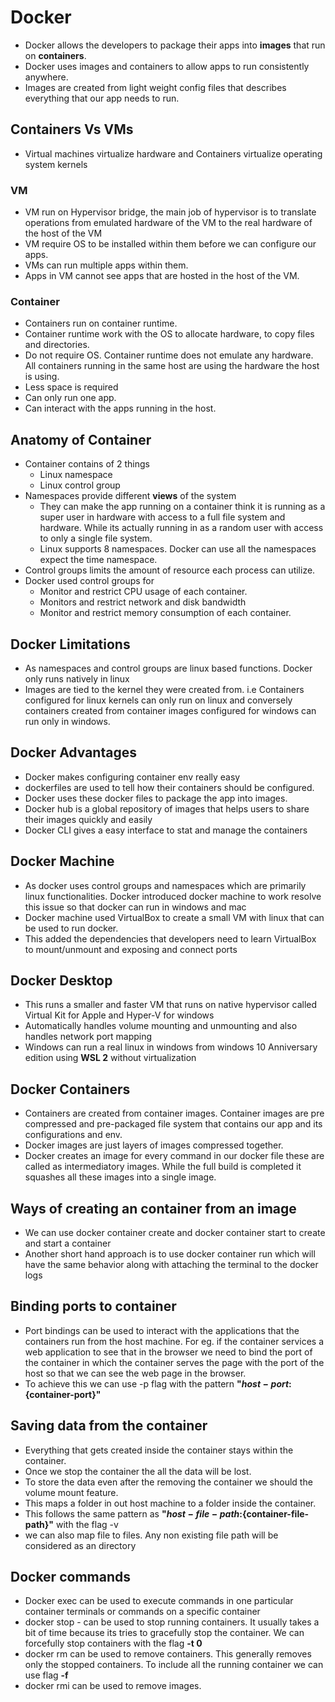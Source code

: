 # Docker

- Docker allows the developers to package their apps into **images** that run on **containers**.
- Docker uses images and containers to allow apps to run consistently anywhere.
- Images are created from light weight config files that describes everything that our app needs to run.

## Containers Vs VMs

- Virtual machines virtualize hardware and Containers virtualize operating system kernels

### VM

- VM run on Hypervisor bridge, the main job of hypervisor is to translate operations from emulated hardware of the VM to the real hardware of the host of the VM
- VM require OS to be installed within them before we can configure our apps.
- VMs can run multiple apps within them.
- Apps in VM cannot see apps that are hosted in the host of the VM.

### Container

- Containers run on container runtime.
- Container runtime work with the OS to allocate hardware, to copy files and directories.
- Do not require OS. Container runtime does not emulate any hardware. All containers running in the same host are using the hardware the host is using.
- Less space is required
- Can only run one app.
- Can interact with the apps running in the host.

## Anatomy of Container

- Container contains of 2 things
    - Linux namespace
    - Linux control group
- Namespaces provide different **views** of the system
    - They can make the app running on a container think it is running as a super user in hardware with access to a full file system and hardware. While its actually running in as a random user with access to only a single file system.
    - Linux supports 8 namespaces. Docker can use all the namespaces expect the time namespace.
- Control groups limits the amount of resource each process can utilize.
- Docker used control groups for
    - Monitor and restrict CPU usage of each container.
    - Monitors and restrict network and disk bandwidth
    - Monitor and restrict memory consumption of each container.

## Docker Limitations

- As namespaces and control groups are linux based functions. Docker only runs natively in linux
- Images are tied to the kernel they were created from. i.e Containers configured for linux kernels can only run on linux and conversely containers created from container images configured for windows can run only in windows.

## Docker Advantages

- Docker makes configuring container env really easy
- dockerfiles are used to tell how their containers should be configured.
- Docker uses these docker files to package the app into images.
- Docker hub is a global repository of images that helps users to share their images quickly and easily
- Docker CLI gives a easy interface to stat and manage the containers

## Docker Machine

- As docker uses control groups and namespaces which are primarily linux functionalities. Docker introduced docker machine to work resolve this issue so that docker can run in windows and mac
- Docker machine used VirtualBox to create a small VM with linux that can be used to run docker.
- This added the dependencies that developers need to learn VirtualBox to mount/unmount and exposing and connect ports

## Docker Desktop

- This runs a smaller and faster VM that runs on native hypervisor called Virtual Kit for Apple and Hyper-V for windows
- Automatically handles volume mounting and unmounting and also handles network port mapping
- Windows can run a real linux in windows from windows 10 Anniversary edition using **WSL 2** without virtualization

## Docker Containers

- Containers are created from container images. Container images are pre compressed and pre-packaged file system that contains our app and its configurations and env.
- Docker images are just layers of images compressed together.
- Docker creates an image for every command in our docker file these are called as intermediatory images. While the full build is completed it squashes all these images into a single image.


## Ways of creating an container from an image

- We can use docker container create and docker container start to create and start a container
- Another short hand approach is to use docker container run which will have the same behavior along with attaching the terminal to the docker logs

## Binding ports to container

- Port bindings can be used to interact with the applications that the containers run from the host machine. For eg. if the container services a web application to see that in the browser we need to bind the port of the container in which the container serves the page with the port of the host so that we can see the web page in the browser.
- To achieve this we can use -p flag with the pattern **"${host-port}:${container-port}"**

## Saving data from the container

- Everything that gets created inside the container stays within the container.
- Once we stop the container the all the data will be lost.
- To store the data even after the removing the container we should the volume mount feature.
- This maps a folder in out host machine to a folder inside the container.
- This follows the same pattern as **"${host-file-path}:${container-file-path}"** with the flag -v
- we can also map file to files. Any non existing file path will be considered as an directory

## Docker commands

- Docker exec can be used to execute commands in one particular container terminals or commands on a specific container
- docker stop - can be used to stop running containers. It usually takes a bit of time because its tries to gracefully stop the container. We can forcefully stop containers with the flag **-t 0**
- docker rm can be used to remove containers. This generally removes only the stopped containers. To include all the running container we can use flag **-f**
- docker rmi can be used to remove images.